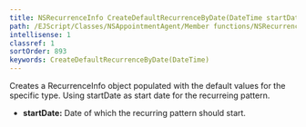 ```yaml
---
title: NSRecurrenceInfo CreateDefaultRecurrenceByDate(DateTime startDate)
path: /EJScript/Classes/NSAppointmentAgent/Member functions/NSRecurrenceInfo CreateDefaultRecurrenceByDate(DateTime p_0)
intellisense: 1
classref: 1
sortOrder: 893
keywords: CreateDefaultRecurrenceByDate(DateTime)
---
```



Creates a RecurrenceInfo object populated with the default values for the specific type. Using startDate as start date for the recurreing pattern.



* **startDate:** Date of which the recurring pattern should start.


